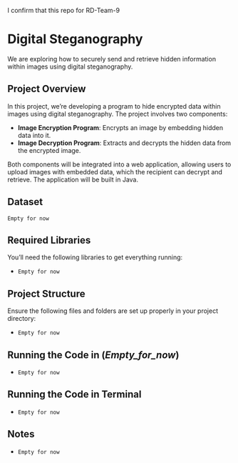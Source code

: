 I confirm that this repo for RD-Team-9 

# Digital Steganography
We are exploring how to securely send and retrieve hidden information within images using digital steganography.

## Project Overview
In this project, we’re developing a program to hide encrypted data within images using digital steganography. The project involves two components:

- **Image Encryption Program**: Encrypts an image by embedding hidden data into it.
- **Image Decryption Program**: Extracts and decrypts the hidden data from the encrypted image.
  
Both components will be integrated into a web application, allowing users to upload images with embedded data, which the recipient can decrypt and retrieve. The application will be built in Java.

## Dataset
`Empty for now`

## Required Libraries
You’ll need the following libraries to get everything running:
- `Empty for now`

## Project Structure
Ensure the following files and folders are set up properly in your project directory:
- `Empty for now`

## Running the Code in (_Empty_for_now_)
- `Empty for now`

## Running the Code in Terminal
- `Empty for now`

## Notes
- `Empty for now`
